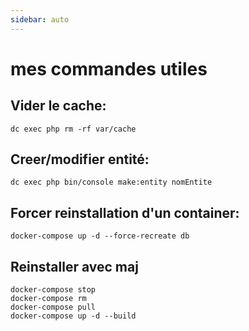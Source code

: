 ```yaml
---
sidebar: auto
---
```


# mes commandes utiles

## Vider le cache:
````
dc exec php rm -rf var/cache
````

## Creer/modifier entité:
````
dc exec php bin/console make:entity nomEntite
````

## Forcer reinstallation d'un container:
````
docker-compose up -d --force-recreate db
````

## Reinstaller avec maj 
````
docker-compose stop
docker-compose rm
docker-compose pull
docker-compose up -d --build
````

